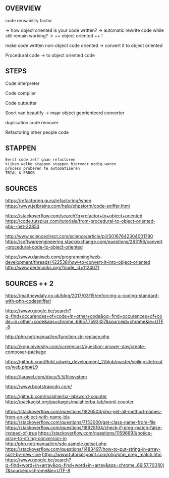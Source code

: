 ## OVERVIEW
code reusability factor

-> how object oriented is your code written?
-> automatic rewrite code while still remain working?
-> ++ object oriented ++ !

make code written non-object code oriented
	-> convert it to object oriented


Procedural code -> to object oriented code

## STEPS
Code interpreter

Code compiler

Code outputter



Soort van beautify -> maar object georienteerd converter


duplication code remover


Refactoring other people code


## STAPPEN
	Eerst code zelf gaan refactoren
	kijken welke stappen stappen hiervoor nodig waren
	process proberen te automatiseren
	TRIAL & ERROR


## SOURCES

https://refactoring.guru/refactoring/when
https://www.jetbrains.com/help/phpstorm/code-sniffer.html

https://stackoverflow.com/search?q=refactor+to+object+oriented
https://code.tutsplus.com/tutorials/from-procedural-to-object-oriented-php--net-32853

http://www.sciencedirect.com/science/article/pii/S0167642304001790
https://softwareengineering.stackexchange.com/questions/263156/convert-procedural-code-to-object-oriented

https://www.daniweb.com/programming/web-development/threads/422538/how-to-convert-it-into-object-oriented
http://www.perlmonks.org/?node_id=1124071


## SOURCES ++ 2
https://matthewdaly.co.uk/blog/2017/03/15/enforcing-a-coding-standard-with-php-codesniffer/

https://www.google.be/search?q=find+occurences+of+code+in+other+code&oq=find+occurences+of+code+in+other+code&aqs=chrome..69i57.7593j0j7&sourceid=chrome&ie=UTF-8

http://php.net/manual/en/function.str-replace.php

https://knpuniversity.com/screencast/question-answer-day/create-composer-package

https://github.com/RobLui/web_development_2/blob/master/veilingsite/routes/web.php#L9

https://laravel.com/docs/5.5/filesystem

https://www.bootstrapcdn.com/


https://github.com/malahierba-lab/word-counter
https://packagist.org/packages/malahierba-lab/word-counter


https://stackoverflow.com/questions/1826503/php-get-all-method-names-from-an-object-with-name-bla
https://stackoverflow.com/questions/7153000/get-class-name-from-file
https://stackoverflow.com/questions/18925104/check-if-preg-match-false-instead-of-true
https://stackoverflow.com/questions/11596693/notice-array-to-string-conversion-in
http://php.net/manual/en/sdo.sample.getset.php
https://stackoverflow.com/questions/1483497/how-to-put-string-in-array-split-by-new-line
https://www.tutorialspoint.com/php/php_preg_match.htm
https://www.google.be/search?q=find+word+in+array&oq=find+word+in+array&aqs=chrome..69i57.7031j0j7&sourceid=chrome&ie=UTF-8

